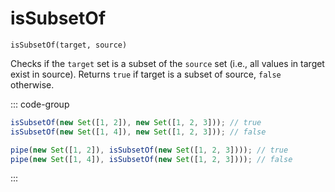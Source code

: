 # isSubsetOf

`isSubsetOf(target, source)`

Checks if the `target` set is a subset of the `source` set (i.e., all values in target exist in source). Returns `true` if target is a subset of source, `false` otherwise.

::: code-group

```ts [data-first]
isSubsetOf(new Set([1, 2]), new Set([1, 2, 3])); // true
isSubsetOf(new Set([1, 4]), new Set([1, 2, 3])); // false
```

```ts [data-last]
pipe(new Set([1, 2]), isSubsetOf(new Set([1, 2, 3]))); // true
pipe(new Set([1, 4]), isSubsetOf(new Set([1, 2, 3]))); // false
```

:::
